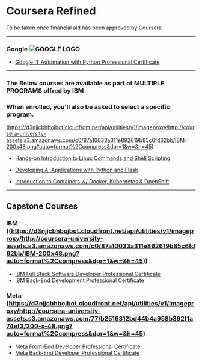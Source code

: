 # Coursera Refined
To be taken once financial aid has been approved by Coursera

---
### Google ![GOOGLE LOGO](https://d3njjcbhbojbot.cloudfront.net/api/utilities/v1/imageproxy/http://coursera-university-assets.s3.amazonaws.com/fa/79e521abf14610b4fec9d677901916/0.png?auto=format%2Ccompress&dpr=1&w=&h=45)
- [Google IT Automation with Python Professional Certificate](https://www.coursera.org/professional-certificates/google-it-automation)

---

### The Below courses are available as part of MULTIPLE PROGRAMS offred by IBM
### When enrolled, you'll also be asked to select a specific program.
(https://d3njjcbhbojbot.cloudfront.net/api/utilities/v1/imageproxy/http://coursera-university-assets.s3.amazonaws.com/c0/87a10033a311e892619b85c6fd62bb/IBM-200x48.png?auto=format%2Ccompress&dpr=1&w=&h=45)

- [Hands-on Introduction to Linux Commands and Shell Scripting](https://www.coursera.org/learn/hands-on-introduction-to-linux-commands-and-shell-scripting)


- [Developing AI Applications with Python and Flask](https://www.coursera.org/learn/python-project-for-ai-application-development)


- [Introduction to Containers w/ Docker, Kubernetes & OpenShift](https://www.coursera.org/learn/ibm-containers-docker-kubernetes-openshift)

---
## Capstone Courses
### IBM ((https://d3njjcbhbojbot.cloudfront.net/api/utilities/v1/imageproxy/http://coursera-university-assets.s3.amazonaws.com/c0/87a10033a311e892619b85c6fd62bb/IBM-200x48.png?auto=format%2Ccompress&dpr=1&w=&h=45))

- [IBM Full Stack Software Developer Professional Certificate](https://www.coursera.org/professional-certificates/ibm-full-stack-cloud-developer)
- [IBM Back-End Development Professional Certificate](https://www.coursera.org/professional-certificates/ibm-backend-development)


### Meta (https://d3njjcbhbojbot.cloudfront.net/api/utilities/v1/imageproxy/http://coursera-university-assets.s3.amazonaws.com/77/b2516312bd44b4a958b392f1a74ef3/200-x-48.png?auto=format%2Ccompress&dpr=1&w=&h=45)

- [Meta Front-End Developer Professional Certificate](https://www.coursera.org/professional-certificates/meta-front-end-developer)
- [Meta Back-End Developer Professional Certificate](https://www.coursera.org/professional-certificates/meta-back-end-developer)
